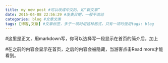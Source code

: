 ```yaml
---
title: my new post #可以改成中文的，如“新文章”
date: 2015-04-08 22:56:29 #发表日期，一般不改动
categories: blog #文章文类
tags: [博客,文章] #文章标签，多于一项时用这种格式，只有一项时使用tags: blog
---
```

#这里是正文，用markdown写，你可以选择写一段显示在首页的简介后，加上
<!--more-->#在<!--more-->之前的内容会显示在首页，之后的内容会被隐藏，当游客点击Read more才能看到。